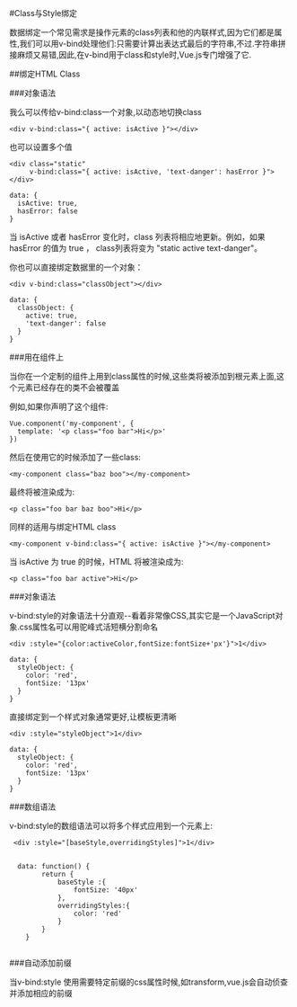 #Class与Style绑定

数据绑定一个常见需求是操作元素的class列表和他的内联样式,因为它们都是属性,我们可以用v-bind处理他们:只需要计算出表达式最后的字符串,不过.字符串拼接麻烦又易错,因此,在v-bind用于class和style时,Vue.js专门增强了它.

##绑定HTML Class

###对象语法

我么可以传给v-bind:class一个对象,以动态地切换class

```
<div v-bind:class="{ active: isActive }"></div>
```
也可以设置多个值

```
<div class="static"
     v-bind:class="{ active: isActive, 'text-danger': hasError }">
</div>
```

```
data: {
  isActive: true,
  hasError: false
}
```
当 isActive 或者 hasError 变化时，class 列表将相应地更新。例如，如果 hasError 的值为 true ， class列表将变为 "static active text-danger"。

你也可以直接绑定数据里的一个对象：

```
<div v-bind:class="classObject"></div>
```
```
data: {
  classObject: {
    active: true,
    'text-danger': false
  }
}
```

###用在组件上

当你在一个定制的组件上用到class属性的时候,这些类将被添加到根元素上面,这个元素已经存在的类不会被覆盖

例如,如果你声明了这个组件:

```
Vue.component('my-component', {
  template: '<p class="foo bar">Hi</p>'
})
```
然后在使用它的时候添加了一些class:

```
<my-component class="baz boo"></my-component>
```

最终将被渲染成为:

```
<p class="foo bar baz boo">Hi</p>
```

同样的适用与绑定HTML class

```
<my-component v-bind:class="{ active: isActive }"></my-component>
```
当 isActive 为 true 的时候，HTML 将被渲染成为:

```
<p class="foo bar active">Hi</p>
```
###对象语法

v-bind:style的对象语法十分直观--看着非常像CSS,其实它是一个JavaScript对象.css属性名可以用驼峰式活短横分割命名

```
<div :style="{color:activeColor,fontSize:fontSize+'px'}">1</div>

data: {
  styleObject: {
    color: 'red',
    fontSize: '13px'
  }
}
```

直接绑定到一个样式对象通常更好,让模板更清晰

```
<div :style="styleObject">1</div>

data: {
  styleObject: {
    color: 'red',
    fontSize: '13px'
  }
}

```

###数组语法

v-bind:style的数组语法可以将多个样式应用到一个元素上:

```
 <div :style="[baseStyle,overridingStyles]">1</div>
 
 
  data: function() {
        return {
            baseStyle :{
                fontSize: '40px'
            },
            overridingStyles:{
                color: 'red'
            }
        }
    }
    
```
  
###自动添加前缀

当v-bind:style 使用需要特定前缀的css属性时候,如transform,vue.js会自动侦查并添加相应的前缀
